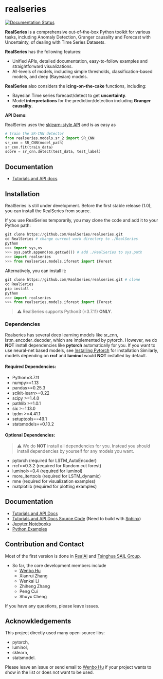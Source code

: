 # realseries

[![Documentation Status](https://readthedocs.org/projects/realseries/badge/?version=latest)](https://realseries.readthedocs.io/en/latest/?badge=latest)

**RealSeries** is a comprehensive out-of-the-box Python toolkit for various tasks, including Anomaly Detection, Granger causality and Forecast with Uncertainty, of dealing with Time Series Datasets.

**RealSeries** has the following features:

* Unified APIs, detailed documentation, easy-to-follow examples and straightforward visualizations.
* All-levels of models, including simple thresholds, classification-based models, and deep (Bayesian) models.

**RealSeries** also considers the **icing-on-the-cake** functions, including:
* Bayesian Time series forecast/detect to get **uncertainty**.
* Model **interpretations** for the prediction/detection including **Granger causality**.

**API Demo**:

RealSeries uses the [sklearn-style API](https://scikit-learn.org/stable/modules/classes.html) and is as easy as

```python
# train the SR-CNN detector
from realseries.models.sr_2 import SR_CNN
sr_cnn = SR_CNN(model_path)
sr_cnn.fit(train_data)
score = sr_cnn.detect(test_data, test_label)
```
## Documentation
* [Tutorials and API docs](http://realseries.readthedocs.io)

## Installation
RealSeries is still under development. Before the first stable release (1.0), you can install the RealSeries from source.

If you use RealSeries temporarily, you may clone the code and add it to your Python path:
```python
git clone https://github.com/RealSeries/realseries.git
cd RealSeries # change current work directory to ./RealSeries
python
>>> import sys,os
>>> sys.path.append(os.getcwd()) # add ./RealSeries to sys.path
>>> import realseries
>>> from realseries.models.iforest import IForest
```

Alternatively, you can install it:
```python
git clone https://github.com/RealSeries/realseries.git # clone
cd RealSeries
pip install .
python
>>> import realseries
>>> from realseries.models.iforest import IForest
```

> :warning: RealSeries supports Python3 (=3.7.11) **ONLY**.


### Dependencies
Realseries has several deep learning models like sr_cnn, lstm_encoder_decoder,
   which are implemented by pytorch. However, we do **NOT** install dependencies like **pytorch**
   automatically for you. If you want to use neural-net based models, see
   [Installing Pytorch](https://pytorch.org/) for installation
   Similarly, models depending on **rrcf** and **luminol** would **NOT**
   installed by default.



#### Required Dependencies:

* Python=3.7.11
* numpy>=1.13
* pandas>=0.25.3
* scikit-learn>=0.22
* scipy >=1.4.0
* pathlib >=1.0.1
* six >=1.13.0
* tqdm >=4.41.1
* setuptools==49.1
* statsmodels==0.10.2

#### Optional Dependencies:

> :warning: We do **NOT** install all dependencies for you. Instead you should install dependencies by yourself for any models you want.

* pytorch (required for LSTM_AutoEncoder)
* rrcf>=0.3.2 (required for Random cut forest)
* luminol>=0.4 (required for luminol)
* more_itertools (required for LSTM_dynamic)
* mne (required for visualization examples)
* matplotlib (required for plotting examples)

## Documentation
* [Tutorials and API Docs](https://realseries.readthedocs.io/) 
* [Tutorials and API Docs Source Code](docs/) (Need to build with [Sphinx](https://www.sphinx-doc.org/en/master/))
* [Jupyter Notebooks](notebooks/)
* [Python Examples](examples/)

## Contribution and Contact
Most of the first version is done in [RealAI](https://real-ai.cn/) and [Tsinghua SAIL Group](https://ml.cs.tsinghua.edu.cn/).
* So far, the core development members include
  * [Wenbo Hu](https://ml.cs.tsinghua.edu.cn/~wenbo/)
  * Xianrui Zhang
  * Wenkai Li
  * Zhiheng Zhang
  * Peng Cui
  * Shuyu Cheng

If you have any questions, please leave issues.

## Acknowkledgements
This project directly used many open-source libs:
* pytorch,
* luminol,
* sklearn,
* statsmodel.



Please leave an issue or send email to [Wenbo Hu](https://ml.cs.tsinghua.edu.cn/~wenbo/) if your project wants to show in the list or does not want to be used.

